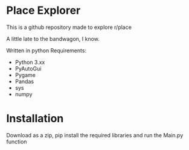 # Place Explorer
This is a github repository made to explore r/place

A little late to the bandwagon, I know.

Written in python
Requirements:
 - Python 3.xx
 - PyAutoGui
 - Pygame
 - Pandas
 - sys
 - numpy

# Installation
Download as a zip, pip install the required libraries and run the Main.py function
